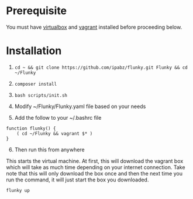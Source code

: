 # Prerequisite

You must have <a target="_blank" href="https://www.virtualbox.org">virtualbox</a> and <a target="_blank" href="https://vagrantup.com">vagrant</a> installed before proceeding below.

# Installation

1) ```cd ~ && git clone https://github.com/ipabz/flunky.git Flunky && cd ~/Flunky```

2) ```composer install```

3) ```bash scripts/init.sh```

4) Modify ~/Flunky/Flunky.yaml file based on your needs

5) Add the follow to your ~/.bashrc file

```
function flunky() {
    ( cd ~/Flunky && vagrant $* )
}
```

6) Then run this from anywhere

This starts the virtual machine. At first, this will download the vagrant box which will take as much time depending on your internet connection. Take note that this will only download the box once and then the next time you run the command, it will just start the box you downloaded.

```
flunky up
```
